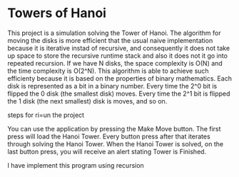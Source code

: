 # Towers of Hanoi
This project is a simulation solving the Tower of Hanoi. The algorithm for moving the disks is more efficient that the usual naive implementation because it is iterative instad of recursive, and consequently it does not take up space to store the recursive runtime stack and also it does not it go into repeated recursion. If we have N disks, the space complexity is O(N) and the time complexity is O(2^N). This algorithm is able to achieve such efficienty because it is based on the properties of binary mathematics. Each disk is represented as a bit in a binary number. Every time the 2^0 bit is flipped the 0 disk (the smallest disk) moves. Every time the 2^1 bit is flipped the 1 disk (the next smallest) disk is moves, and so on.

steps for ri=un the project

You can use the application by pressing the Make Move button. The first press will load the Hanoi Tower. Every button press after that iterates through solving the Hanoi Tower. When the Hanoi Tower is solved, on the last button press, you will receive an alert stating Tower is Finished.

I have implement this program using recursion
